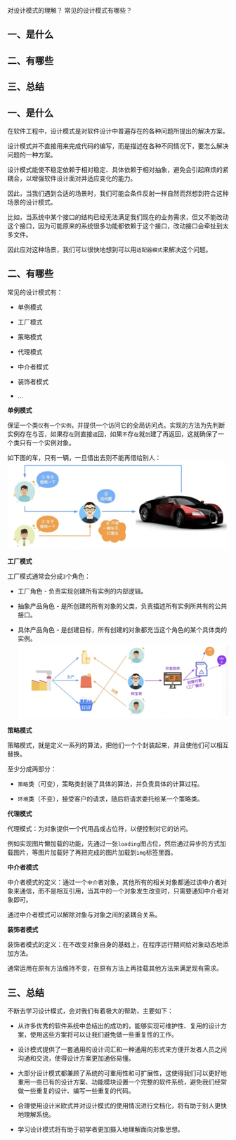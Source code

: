对设计模式的理解？
常见的设计模式有哪些？

## 一、是什么
## 二、有哪些
## 三、总结

## 一、是什么

在软件工程中，设计模式是对软件设计中普遍存在的各种问题所提出的解决方案。

设计模式并不直接用来完成代码的编写，而是描述在各种不同情况下，要怎么解决问题的一种方案。

设计模式能使不稳定依赖于相对稳定、具体依赖于相对抽象，避免会引起麻烦的紧耦合，以增强软件设计面对并适应变化的能力。

因此，当我们遇到合适的场景时，我们可能会条件反射一样自然而然想到符合这种场景的设计模式。

比如，当系统中某个接口的结构已经无法满足我们现在的业务需求，但又不能改动这个接口，因为可能原来的系统很多功能都依赖于这个接口，改动接口会牵扯到太多文件。

因此应对这种场景，我们可以很快地想到可以用`适配器模式`来解决这个问题。

## 二、有哪些

常见的设计模式有：

- 单例模式

- 工厂模式

- 策略模式

- 代理模式

- 中介者模式

- 装饰者模式

- ...

**单例模式**

保证一个类`仅`有`一`个`实例`，并提供一个访问它的全局访问点。实现的方法为先判断实例存在与否，如果存`在`则直接`返`回，如果`不`存`在`就`创`建了再返回，这就确保了一个类只有一个实例对象。

如下图的车，只有一辆，一旦借出去则不能再借给别人：
![车子只有一辆，借了给一个人，另一个人再来就没得了](../images/设计模式/对设计模式的理解和常见的设计模式有哪些/1.png)

**工厂模式**

工厂模式通常会分成`3`个角色：

- 工厂角色 - 负责实现创建所有实例的内部逻辑。

- 抽象产品角色 - 是所创建的所有对象的父类，负责描述所有实例所共有的公共接口。

- 具体产品角色 - 是创建目标，所有创建的对象都充当这个角色的某个具体类的实例。
![工厂模式](../images/设计模式/对设计模式的理解和常见的设计模式有哪些/2.png)

**策略模式**

策略模式，就是定义一系列的算法，把他们一个个封装起来，并且使他们可以相互替换。

至少分成两部分：

- `策略`类（可变），策略类封装了具体的算法，并负责具体的计算过程。

- `环境`类（不变），接受客户的请求，随后将请求委托给某一个策略类。

**代理模式**

代理模式：为对象提供一个代用品或占位符，以便控制对它的访问。

例如实现图片懒加载的功能，先通过一张`loading`图占位，然后通过异步的方式加载图片，等图片加载好了再把完成的图片加载到`img`标签里面。

**中介者模式**

中介者模式的定义：通过一个`中介`者对象，其他所有的相关对象都通过该中介者对象来通信，而不是相互引用，当其中的一个对象发生改变时，只需要通知中介者对象即可。

通过中介者模式可以解除对象与对象之间的紧耦合关系。

**装饰者模式**

装饰者模式的定义：在不改变对象自身的基础上，在程序运行期间给对象动态地添加方法。

通常运用在原有方法维持不变，在原有方法上再挂载其他方法来满足现有需求。

## 三、总结

不断去学习设计模式，会对我们有着极大的帮助，主要如下：

- 从许多优秀的软件系统中总结出的成功的，能够实现可维护性、复用的设计方案，使用这些方案将可以让我们避免做一些重复性的工作。

- 设计模式提供了一套通用的设计词汇和一种通用的形式来方便开发者人员之间沟通和交流，使得设计方案更加通俗易懂。

- 大部分设计模式都兼顾了系统的可重用性和可扩展性，这使得我们可以更好地重用一些已有的设计方案、功能模块设置一个完整的软件系统，避免我们经常做一些重复的设计、编写一些重复的代码。

- 合理使用设计米欧式并对设计模式的使用情况进行文档化，将有助于别人更快地理解系统。

- 学习设计模式将有助于初学者更加摄入地理解面向对象思想。